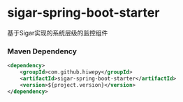 # sigar-spring-boot-starter

基于Sigar实现的系统层级的监控组件

### Maven Dependency

``` xml
<dependency>
	<groupId>com.github.hiwepy</groupId>
	<artifactId>sigar-spring-boot-starter</artifactId>
	<version>${project.version}</version>
</dependency>
```